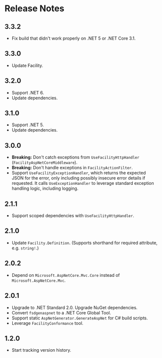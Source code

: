 # Release Notes

## 3.3.2

* Fix build that didn't work properly on .NET 5 or .NET Core 3.1.

## 3.3.0

* Update Facility.

## 3.2.0

* Support .NET 6.
* Update dependencies.

## 3.1.0

* Support .NET 5.
* Update dependencies.

## 3.0.0

* **Breaking:** Don't catch exceptions from `UseFacilityHttpHandler` (`FacilityAspNetCoreMiddleware`).
* **Breaking:** Don't handle exceptions in `FacilityActionFilter`.
* Support `UseFacilityExceptionHandler`, which returns the expected JSON for the error, only including possibly insecure error details if requested. It calls `UseExceptionHandler` to leverage standard exception handling logic, including logging.

## 2.1.1

* Support scoped dependencies with `UseFacilityHttpHandler`.

## 2.1.0

* Update `Facility.Definition`. (Supports shorthand for required attribute, e.g. `string!`.)

## 2.0.2

* Depend on `Microsoft.AspNetCore.Mvc.Core` instead of `Microsoft.AspNetCore.Mvc`.

## 2.0.1

* Upgrade to .NET Standard 2.0. Upgrade NuGet dependencies.
* Convert `fsdgenaspnet` to a .NET Core Global Tool.
* Support static `AspNetGenerator.GenerateAspNet` for C# build scripts.
* Leverage `FacilityConformance` tool.

## 1.2.0

* Start tracking version history.
